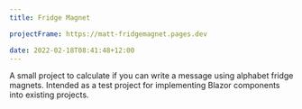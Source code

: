 ```yaml
---
title: Fridge Magnet

projectFrame: https://matt-fridgemagnet.pages.dev

date: 2022-02-18T08:41:48+12:00
---
```


A small project to calculate if you can write a message using alphabet fridge magnets. Intended as a test project for
implementing Blazor components into existing projects.
